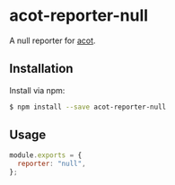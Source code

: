 # acot-reporter-null

A null reporter for [acot](https://github.com/acot-a11y/acot).

## Installation

Install via npm:

```bash
$ npm install --save acot-reporter-null
```

## Usage

```javascript
module.exports = {
  reporter: "null",
};
```

